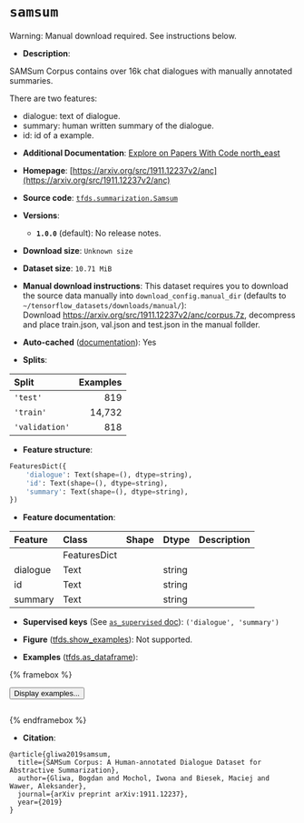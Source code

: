 <div itemscope itemtype="http://schema.org/Dataset">
  <div itemscope itemprop="includedInDataCatalog" itemtype="http://schema.org/DataCatalog">
    <meta itemprop="name" content="TensorFlow Datasets" />
  </div>
  <meta itemprop="name" content="samsum" />
  <meta itemprop="description" content="SAMSum Corpus contains over 16k chat dialogues with manually annotated&#10;summaries.&#10;&#10;There are two features:&#10;&#10;  - dialogue: text of dialogue.&#10;  - summary: human written summary of the dialogue.&#10;  - id: id of a example.&#10;&#10;To use this dataset:&#10;&#10;```python&#10;import tensorflow_datasets as tfds&#10;&#10;ds = tfds.load(&#x27;samsum&#x27;, split=&#x27;train&#x27;)&#10;for ex in ds.take(4):&#10;  print(ex)&#10;```&#10;&#10;See [the guide](https://www.tensorflow.org/datasets/overview) for more&#10;informations on [tensorflow_datasets](https://www.tensorflow.org/datasets).&#10;&#10;" />
  <meta itemprop="url" content="https://www.tensorflow.org/datasets/catalog/samsum" />
  <meta itemprop="sameAs" content="https://arxiv.org/src/1911.12237v2/anc" />
  <meta itemprop="citation" content="@article{gliwa2019samsum,&#10;  title={SAMSum Corpus: A Human-annotated Dialogue Dataset for Abstractive Summarization},&#10;  author={Gliwa, Bogdan and Mochol, Iwona and Biesek, Maciej and Wawer, Aleksander},&#10;  journal={arXiv preprint arXiv:1911.12237},&#10;  year={2019}&#10;}" />
</div>

# `samsum`


Warning: Manual download required. See instructions below.

*   **Description**:

SAMSum Corpus contains over 16k chat dialogues with manually annotated
summaries.

There are two features:

-   dialogue: text of dialogue.
-   summary: human written summary of the dialogue.
-   id: id of a example.

*   **Additional Documentation**:
    <a class="button button-with-icon" href="https://paperswithcode.com/dataset/samsum-corpus">
    Explore on Papers With Code
    <span class="material-icons icon-after" aria-hidden="true"> north_east
    </span> </a>

*   **Homepage**:
    [https://arxiv.org/src/1911.12237v2/anc](https://arxiv.org/src/1911.12237v2/anc)

*   **Source code**:
    [`tfds.summarization.Samsum`](https://github.com/tensorflow/datasets/tree/master/tensorflow_datasets/summarization/samsum.py)

*   **Versions**:

    *   **`1.0.0`** (default): No release notes.

*   **Download size**: `Unknown size`

*   **Dataset size**: `10.71 MiB`

*   **Manual download instructions**: This dataset requires you to
    download the source data manually into `download_config.manual_dir`
    (defaults to `~/tensorflow_datasets/downloads/manual/`):<br/>
    Download https://arxiv.org/src/1911.12237v2/anc/corpus.7z, decompress and
    place train.json, val.json and test.json in the manual follder.

*   **Auto-cached**
    ([documentation](https://www.tensorflow.org/datasets/performances#auto-caching)):
    Yes

*   **Splits**:

Split          | Examples
:------------- | -------:
`'test'`       | 819
`'train'`      | 14,732
`'validation'` | 818

*   **Feature structure**:

```python
FeaturesDict({
    'dialogue': Text(shape=(), dtype=string),
    'id': Text(shape=(), dtype=string),
    'summary': Text(shape=(), dtype=string),
})
```

*   **Feature documentation**:

Feature  | Class        | Shape | Dtype  | Description
:------- | :----------- | :---- | :----- | :----------
         | FeaturesDict |       |        |
dialogue | Text         |       | string |
id       | Text         |       | string |
summary  | Text         |       | string |

*   **Supervised keys** (See
    [`as_supervised` doc](https://www.tensorflow.org/datasets/api_docs/python/tfds/load#args)):
    `('dialogue', 'summary')`

*   **Figure**
    ([tfds.show_examples](https://www.tensorflow.org/datasets/api_docs/python/tfds/visualization/show_examples)):
    Not supported.

*   **Examples**
    ([tfds.as_dataframe](https://www.tensorflow.org/datasets/api_docs/python/tfds/as_dataframe)):

<!-- mdformat off(HTML should not be auto-formatted) -->

{% framebox %}

<button id="displaydataframe">Display examples...</button>
<div id="dataframecontent" style="overflow-x:auto"></div>
<script>
const url = "https://storage.googleapis.com/tfds-data/visualization/dataframe/samsum-1.0.0.html";
const dataButton = document.getElementById('displaydataframe');
dataButton.addEventListener('click', async () => {
  // Disable the button after clicking (dataframe loaded only once).
  dataButton.disabled = true;

  const contentPane = document.getElementById('dataframecontent');
  try {
    const response = await fetch(url);
    // Error response codes don't throw an error, so force an error to show
    // the error message.
    if (!response.ok) throw Error(response.statusText);

    const data = await response.text();
    contentPane.innerHTML = data;
  } catch (e) {
    contentPane.innerHTML =
        'Error loading examples. If the error persist, please open '
        + 'a new issue.';
  }
});
</script>

{% endframebox %}

<!-- mdformat on -->

*   **Citation**:

```
@article{gliwa2019samsum,
  title={SAMSum Corpus: A Human-annotated Dialogue Dataset for Abstractive Summarization},
  author={Gliwa, Bogdan and Mochol, Iwona and Biesek, Maciej and Wawer, Aleksander},
  journal={arXiv preprint arXiv:1911.12237},
  year={2019}
}
```

